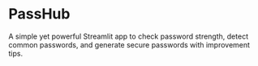 # PassHub
A simple yet powerful Streamlit app to check password strength, detect common passwords, and generate secure passwords with improvement tips.
